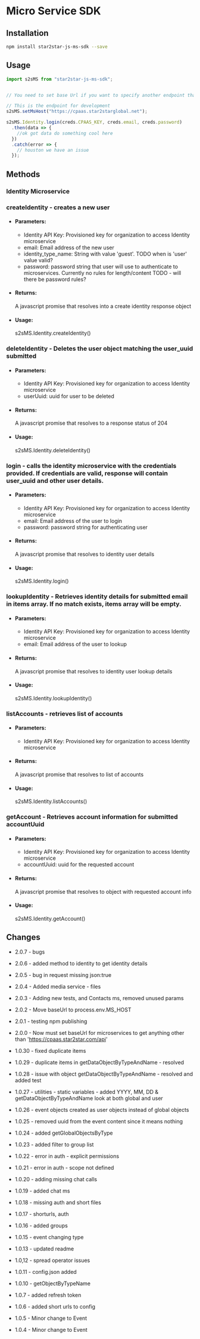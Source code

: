 # Micro Service SDK

## Installation

```bash
npm install star2star-js-ms-sdk --save
```

## Usage

```javascript
import s2sMS from "star2star-js-ms-sdk";


// You need to set base Url if you want to specify another endpoint than production(https://cpaas.star2star.com/api) 

// This is the endpoint for development
s2sMS.setMsHost("https://cpaas.star2starglobal.net");

s2sMS.Identity.login(creds.CPAAS_KEY, creds.email, creds.password)
  .then(data => {
    //ok got data do something cool here
  })
  .catch(error => {
    // houston we have an issue
  });
```

## Methods

### Identity Microservice

### **createIdentity** - creates a new user
    
- #### **Parameters**:

  - Identity API Key: Provisioned key for organization to access Identity microservice   
  - email: Email address of the new user
  - identity_type_name: String with value 'guest'. TODO when is 'user' value valid?
  - password: password string that user will use to authenticate to microservices.  Currently no rules for length/content TODO - will there be password rules?

- #### **Returns**:
  
    A javascript promise that resolves into a create identity response object

- #### **Usage**:

    s2sMS.Identity.createIdentity()


### **deleteIdentity** - Deletes the user object matching the user_uuid submitted 

- #### **Parameters**:
  - Identity API Key: Provisioned key for organization to access Identity microservice   
  - userUuid: uuid for user to be deleted

- #### **Returns**:
    A javascript promise that resolves to a response status of 204

- #### **Usage**:
   s2sMS.Identity.deleteIdentity()


### **login** - calls the identity microservice with the credentials provided.  If credentials are valid, response will contain user_uuid and other user details.

- #### **Parameters**:
  - Identity API Key: Provisioned key for organization to access Identity microservice   
  - email: Email address of the user to login
  - password: password string for authenticating user 

- #### **Returns**:
  
    A javascript promise that resolves to identity user details

- #### **Usage**:

    s2sMS.Identity.login()


### **lookupIdentity** - Retrieves identity details for submitted email in items array.  If no match exists, items array will be empty.

- #### **Parameters**:
  - Identity API Key: Provisioned key for organization to access Identity microservice   
  - email: Email address of the user to lookup

- #### **Returns**:
  
    A javascript promise that resolves to identity user lookup details

- #### **Usage**:

    s2sMS.Identity.lookupIdentity()

###  **listAccounts** - retrieves list of accounts
- #### **Parameters**:
  - Identity API Key: Provisioned key for organization to access Identity microservice   

- #### **Returns**:
  
    A javascript promise that resolves to list of accounts

- #### **Usage**:

    s2sMS.Identity.listAccounts()


### **getAccount** - Retrieves account information for submitted accountUuid
- #### **Parameters**:
  - Identity API Key: Provisioned key for organization to access Identity microservice   
  - accountUuid: uuid for the requested account

- #### **Returns**:
  
    A javascript promise that resolves to object with requested account info

- #### **Usage**:

    s2sMS.Identity.getAccount()



## Changes

* 2.0.7 - bugs 
* 2.0.6 - added method to identity to get identity details
* 2.0.5 - bug in request missing json:true 
* 2.0.4 - Added media service - files 
* 2.0.3 - Adding new tests, and Contacts ms, removed unused params
* 2.0.2 - Move baseUrl to process.env.MS_HOST
* 2.0.1 - testing npm publishing
* 2.0.0 - Now must set baseUrl for microservices to get anything other than 'https://cpaas.star2star.com/api'

* 1.0.30 - fixed duplicate items
* 1.0.29 - duplicate items in getDataObjectByTypeAndName - resolved
* 1.0.28 - issue with object getDataObjectByTypeAndName - resolved and added test
* 1.0.27 - utilities - static variables - added YYYY, MM, DD & getDataObjectByTypeAndName look at both global and user
* 1.0.26 - event objects created as user objects instead of global objects
* 1.0.25 - removed uuid from the event content since it means nothing
* 1.0.24 - added getGlobalObjectsByType
* 1.0.23 - added filter to group list
* 1.0.22 - error in auth - explicit permissions
* 1.0.21 - error in auth - scope not defined
* 1.0.20 - adding missing chat calls
* 1.0.19 - added chat ms
* 1.0.18 - missing auth and short files
* 1.0.17 - shorturls, auth
* 1.0.16 - added groups
* 1.0.15 - event changing type
* 1.0.13 - updated readme
* 1.0,12 - spread operator issues
* 1.0.11 - config.json added
* 1.0.10 - getObjectByTypeName
* 1.0.7 - added refresh token
* 1.0.6 - added short urls to config
* 1.0.5 - Minor change to Event
* 1.0.4 - Minor change to Event
